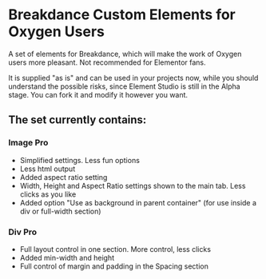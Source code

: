 # Breakdance Custom Elements for Oxygen Users

A set of elements for Breakdance, which will make the work of Oxygen users more pleasant. Not recommended for Elementor fans.

It is supplied "as is" and can be used in your projects now, while you should understand the possible risks, since Element Studio is still in the Alpha stage.
You can fork it and modify it however you want.

## The set currently contains: ##

### Image Pro ###

- Simplified settings. Less fun options
- Less html output
- Added aspect ratio setting
- Width, Height and Aspect Ratio settings shown to the main tab. Less clicks as you like
- Added option "Use as background in parent container" (for use inside a div or full-width section)

### Div Pro ###

- Full layout control in one section. More control, less clicks
- Added min-width and height
- Full control of margin and padding in the Spacing section
